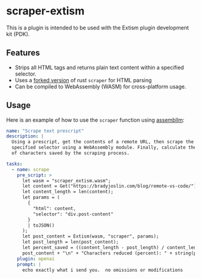 # scraper-extism

This is a plugin is intended to be used with the Extism plugin development kit (PDK).

## Features
- Strips all HTML tags and returns plain text content within a specified selector.
- Uses a [forked version](https://github.com/bradyjoslin/scraper) of rust `scraper` for HTML parsing
- Can be compiled to WebAssembly (WASM) for cross-platform usage.

## Usage

Here is an example of how to use the `scraper` function using [assembllm](https://github.com/bradyjoslin/assembllm/):

```yaml
name: "Scrape text prescript"
description: |
  Using a prescript, get the contents of a remote URL, then scrape the contents of a 
  specified selector using a WebAssembly module. Finally, calculate the percentage
  of characters saved by the scraping process.

tasks:
  - name: scrape
    pre_script: >
      let wasm = "scraper_extism.wasm";
      let content = Get("https://bradyjoslin.com/blog/remote-vs-code/");
      let content_length = len(content);
      let params = (
        {
          "html": content, 
          "selector": "div.post-content"
        } 
        | toJSON()
      );
      let post_content = Extism(wasm, "scraper", params);
      let post_length = len(post_content);
      let percent_saved = ((content_length - post_length) / content_length * 100);
      post_content + "\n" + "Characters reduced (percent): " + string(percent_saved)
    plugin: openai
    prompt: |
      echo exactly what i send you.  no omissions or modifications
```
